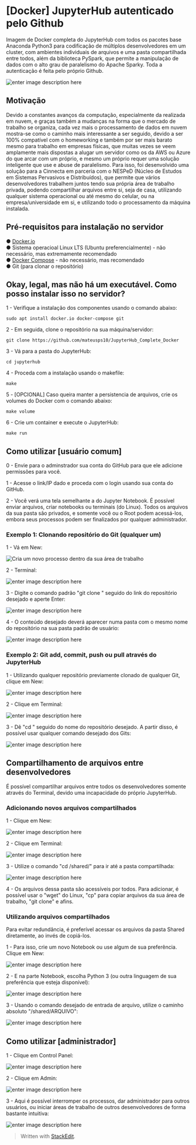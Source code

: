 # [Docker] JupyterHub autenticado pelo Github
Imagem de Docker completa do JupyterHub com todos os pacotes base Anaconda Python3 para codificação de múltiplos desenvolvedores em um cluster, com ambientes individuais de arquivos e uma pasta compartilhada entre todos, além da biblioteca PySpark, que permite a manipulação de dados com  o alto grau de paralelismo do Apache Sparky. Toda a autenticação é feita pelo próprio Github.

![enter image description here](https://i.imgur.com/24DhsSk.png)


## Motivação
Devido a constantes avanços da computação, especialmente da realizada em nuvem, e graças também a mudanças na forma que o mercado de trabalho se organiza, cada vez mais o processamento de dados em nuvem mostra-se como o caminho mais interessante a ser seguido, devido a ser 100% compatível com o homeworking e também por ser mais barato mesmo para trabalho em empresas físicas, que muitas vezes se veem amplamente mais dispostas a alugar um servidor como os da AWS ou Azure do que arcar com um próprio, e mesmo um próprio requer uma solução inteligente que use e abuse de paralelismo. Para isso, foi desenvolvido uma solução para a Cinnecta em parceria com o NESPeD (Núcleo de Estudos em Sistemas Pervasivos e Distribuídos), que permite que vários desenvolvedores trabalhem juntos tendo sua própria área de trabalho privada, podendo compartilhar arquivos entre si, seja de casa, utilizando qualquer sistema operacional ou até mesmo do celular, ou na empresa/universidade em si, e utilizando todo o processamento da máquina instalada.

## Pré-requisitos para instalação no servidor

● [Docker.io](https://www.docker.com/)  
● Sistema operacioal Linux LTS (Ubuntu preferencialmente) - não necessário, mas extremamente recomendado  
● [Docker Compose](https://docs.docker.com/compose/) - não necessário, mas recomendado  
● Git (para clonar o repositório)

## Okay, legal, mas não há um executável. Como posso instalar isso no servidor?

1 - Verifique a instalação dos componentes usando o comando abaixo:

    sudo apt install docker.io docker-compose git
 
2 - Em seguida, clone o repositório na sua máquina/servidor:

    git clone https://github.com/mateusps10/JupyterHub_Complete_Docker

3 - Vá para a pasta do JupyterHub:

    cd jupyterhub
    
4 - Proceda com a instalação usando o makefile:

    make
5 - [OPCIONAL] Caso queira manter a persistencia de arquivos, crie os volumes do Docker com o comando abaixo:

    make volume
 
6 - Crie um container e execute o JupyterHub:

    make run

## Como utilizar [usuário comum]
0 - Envie para o adminstrador sua conta do GitHub para que ele adicione permissões para você.  
  
1 - Acesse o link/IP dado e proceda com o login usando sua conta do GitHub.  
  
2 - Você verá uma tela semelhante a do Jupyter Notebook. É possível enviar arquivos, criar notebooks ou terminais (do Linux). Todos os arquivos da sua pasta são privados, e somente você ou o Root podem acessá-los, embora seus processos podem ser finalizados por qualquer administrador.  
  

### Exemplo 1: Clonando repositório do Git (qualquer um)
1 - Vá em New:

![Cria um novo processo dentro da sua área de trabalho](https://i.imgur.com/gIj6K5H.png)

2 - Terminal:

![enter image description here](https://i.imgur.com/lMC0oSa.png)

3 - Digite o comando padrão "git clone " seguido do link do repositório desejado e aperte Enter:

![enter image description here](https://i.imgur.com/kkQ6zPh.png)

4 - O conteúdo desejado deverá aparecer numa pasta com o mesmo nome do repositório na sua pasta padrão de usuário:

![enter image description here](https://i.imgur.com/mUeEeKI.png)

### Exemplo 2: Git add, commit, push ou pull através do JupyterHub

1 - Utilizando qualquer repositório previamente clonado de qualquer Git, clique em New:

![enter image description here](https://i.imgur.com/75lK4FR.png)

2 - Clique em Terminal:

![enter image description here](https://i.imgur.com/GXwb92d.png)

3 - Dê "cd " seguido do nome do repositório desejado. A partir disso, é possível usar qualquer comando desejado dos Gits:

![enter image description here](https://i.imgur.com/KNyiQ7a.png)

## Compartilhamento de arquivos entre desenvolvedores

É possível compartilhar arquivos entre todos os desenvolvedores somente através do Terminal, devido uma incapacidade do próprio JupyterHub.

### Adicionando novos arquivos compartilhados

1 - Clique em New:

![enter image description here](https://i.imgur.com/75lK4FR.png)

2 - Clique em Terminal:

![enter image description here](https://i.imgur.com/GXwb92d.png)

3 - Utilize o comando "cd /shared/" para ir até a pasta compartilhada:

![enter image description here](https://i.imgur.com/uzW8FFw.png)

4 - Os arquivos dessa pasta são acessíveis por todos. Para adicionar, é possível usar o "wget" do Linux, "cp" para copiar arquivos da sua área de trabalho, "git clone" e afins.  

### Utilizando arquivos compartilhados

Para evitar redundância, é preferível acessar os arquivos da pasta Shared diretamente, ao invés de copiá-los. 

1 - Para isso, crie um novo Notebook ou use algum de sua preferência. Clique em New:

![enter image description here](https://i.imgur.com/75lK4FR.png)

2 - E na parte Notebook, escolha Python 3 (ou outra linguagem de sua preferência que esteja disponível):

![enter image description here](https://i.imgur.com/f9ew6M1.png)

3 - Usando o comando desejado de entrada de arquivo, utilize o caminho absoluto "/shared/ARQUIVO":

![enter image description here](https://i.imgur.com/qVatGPP.png)

## Como utilizar [administrador]

1 - Clique em Control Panel:

![enter image description here](https://i.imgur.com/lQPbCbr.png)

2 - Clique em Admin:

![enter image description here](https://i.imgur.com/RZgTKkP.png)

3 - Aqui é possível interromper os processos, dar administrador para outros usuários, ou iniciar áreas de trabalho de outros desenvolvedores de forma bastante intuitiva:

![enter image description here](https://i.imgur.com/yl1JTx9.png)
> Written with [StackEdit](https://stackedit.io/).
